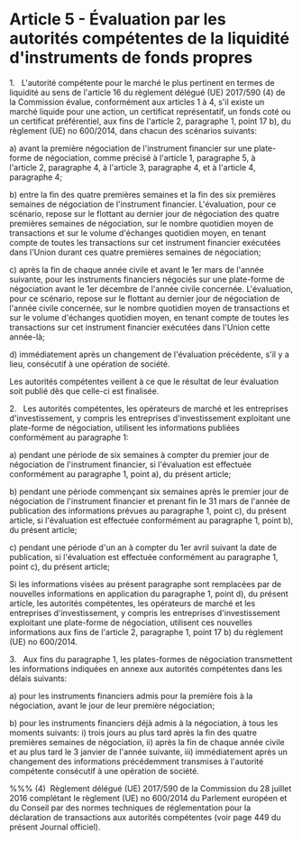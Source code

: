 # Article 5 - Évaluation par les autorités compétentes de la liquidité d'instruments de fonds propres


1.   L'autorité compétente pour le marché le plus pertinent en termes de liquidité au sens de l'article 16 du règlement délégué (UE) 2017/590 (4) de la Commission évalue, conformément aux articles 1 à 4, s'il existe un marché liquide pour une action, un certificat représentatif, un fonds coté ou un certificat préférentiel, aux fins de l'article 2, paragraphe 1, point 17 b), du règlement (UE) no 600/2014, dans chacun des scénarios suivants:

a) avant la première négociation de l'instrument financier sur une plate-forme de négociation, comme précisé à l'article 1, paragraphe 5, à l'article 2, paragraphe 4, à l'article 3, paragraphe 4, et à l'article 4, paragraphe 4;

b) entre la fin des quatre premières semaines et la fin des six premières semaines de négociation de l'instrument financier. L'évaluation, pour ce scénario, repose sur le flottant au dernier jour de négociation des quatre premières semaines de négociation, sur le nombre quotidien moyen de transactions et sur le volume d'échanges quotidien moyen, en tenant compte de toutes les transactions sur cet instrument financier exécutées dans l'Union durant ces quatre premières semaines de négociation;

c) après la fin de chaque année civile et avant le 1er mars de l'année suivante, pour les instruments financiers négociés sur une plate-forme de négociation avant le 1er décembre de l'année civile concernée. L'évaluation, pour ce scénario, repose sur le flottant au dernier jour de négociation de l'année civile concernée, sur le nombre quotidien moyen de transactions et sur le volume d'échanges quotidien moyen, en tenant compte de toutes les transactions sur cet instrument financier exécutées dans l'Union cette année-là;

d) immédiatement après un changement de l'évaluation précédente, s'il y a lieu, consécutif à une opération de société.

Les autorités compétentes veillent à ce que le résultat de leur évaluation soit publié dès que celle-ci est finalisée.

2.   Les autorités compétentes, les opérateurs de marché et les entreprises d'investissement, y compris les entreprises d'investissement exploitant une plate-forme de négociation, utilisent les informations publiées conformément au paragraphe 1:

a) pendant une période de six semaines à compter du premier jour de négociation de l'instrument financier, si l'évaluation est effectuée conformément au paragraphe 1, point a), du présent article;

b) pendant une période commençant six semaines après le premier jour de négociation de l'instrument financier et prenant fin le 31 mars de l'année de publication des informations prévues au paragraphe 1, point c), du présent article, si l'évaluation est effectuée conformément au paragraphe 1, point b), du présent article;

c) pendant une période d'un an à compter du 1er avril suivant la date de publication, si l'évaluation est effectuée conformément au paragraphe 1, point c), du présent article;

Si les informations visées au présent paragraphe sont remplacées par de nouvelles informations en application du paragraphe 1, point d), du présent article, les autorités compétentes, les opérateurs de marché et les entreprises d'investissement, y compris les entreprises d'investissement exploitant une plate-forme de négociation, utilisent ces nouvelles informations aux fins de l'article 2, paragraphe 1, point 17 b) du règlement (UE) no 600/2014.

3.   Aux fins du paragraphe 1, les plates-formes de négociation transmettent les informations indiquées en annexe aux autorités compétentes dans les délais suivants:

a) pour les instruments financiers admis pour la première fois à la négociation, avant le jour de leur première négociation;

b) pour les instruments financiers déjà admis à la négociation, à tous les moments suivants: i) trois jours au plus tard après la fin des quatre premières semaines de négociation, ii) après la fin de chaque année civile et au plus tard le 3 janvier de l'année suivante, iii) immédiatement après un changement des informations précédemment transmises à l'autorité compétente consécutif à une opération de société.

%%% (4)  Règlement délégué (UE) 2017/590 de la Commission du 28 juillet 2016 complétant le règlement (UE) no 600/2014 du Parlement européen et du Conseil par des normes techniques de réglementation pour la déclaration de transactions aux autorités compétentes (voir page 449 du présent Journal officiel).
